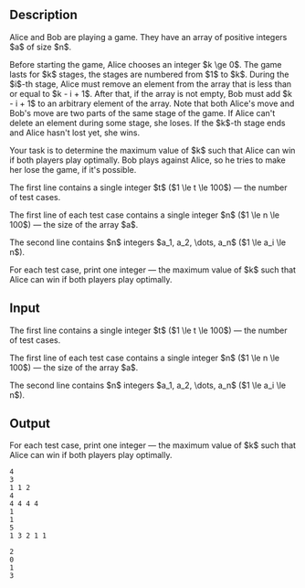 ## Description

<div><p>Alice and Bob are playing a game. They have an array of positive integers $a$ of size $n$.</p><p>Before starting the game, Alice chooses an integer $k \ge 0$. The game lasts for $k$ stages, the stages are numbered from $1$ to $k$. During the $i$-th stage, Alice must remove an element from the array that is less than or equal to $k - i + 1$. After that, if the array is not empty, Bob must add $k - i + 1$ to an arbitrary element of the array. Note that both Alice's move and Bob's move are two parts of the same stage of the game. If Alice can't delete an element during some stage, she loses. If the $k$-th stage ends and Alice hasn't lost yet, she wins.</p><p>Your task is to determine the maximum value of $k$ such that Alice can win if both players play optimally. Bob plays against Alice, so he tries to make her lose the game, if it's possible.</p></div><div class="input-specification"><p>The first line contains a single integer $t$ ($1 \le t \le 100$)&nbsp;— the number of test cases.</p><p>The first line of each test case contains a single integer $n$ ($1 \le n \le 100$)&nbsp;— the size of the array $a$.</p><p>The second line contains $n$ integers $a_1, a_2, \dots, a_n$ ($1 \le a_i \le n$).</p></div><div class="output-specification"><p>For each test case, print one integer&nbsp;— the maximum value of $k$ such that Alice can win if both players play optimally.</p></div>

## Input

<p>The first line contains a single integer $t$ ($1 \le t \le 100$)&nbsp;— the number of test cases.</p><p>The first line of each test case contains a single integer $n$ ($1 \le n \le 100$)&nbsp;— the size of the array $a$.</p><p>The second line contains $n$ integers $a_1, a_2, \dots, a_n$ ($1 \le a_i \le n$).</p>

## Output

<p>For each test case, print one integer&nbsp;— the maximum value of $k$ such that Alice can win if both players play optimally.</p>





```input1|2,3,6,7
4
3
1 1 2
4
4 4 4 4
1
1
5
1 3 2 1 1
```




```output1
2
0
1
3
```


